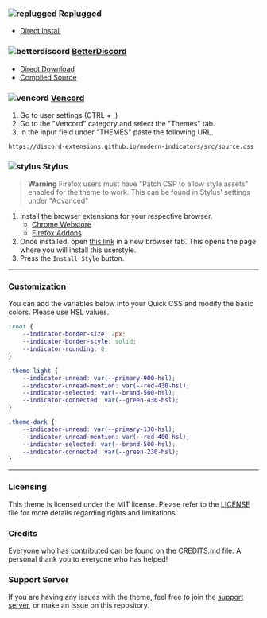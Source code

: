 ### ![replugged](https://discord-extensions.github.io/assets/icons/replugged.png) **[Replugged](https://replugged.dev)**
- [Direct Install](https://youtu.be/dQw4w9WgXcQ)

### ![betterdiscord](https://discord-extensions.github.io/assets/icons/betterdiscord.png) **[BetterDiscord](https://betterdiscord.app)**
- [Direct Download](https://github.com/discord-extensions/modern-indicators/releases/latest/download/modern-indicators.theme.css)
- [Compiled Source](https://discord-extensions.github.io/modern-indicators/src/source.css)

### ![vencord](https://discord-extensions.github.io/assets/icons/vencord.gif) **[Vencord](https://github.com/Vendicated/Vencord)**
1. Go to user settings (CTRL + ,)
2. Go to the "Vencord" category and select the "Themes" tab.
3. In the input field under "THEMES" paste the following URL.
```
https://discord-extensions.github.io/modern-indicators/src/source.css
```

### ![stylus](https://discord-extensions.github.io/assets/icons/stylus.png) **Stylus**
> **Warning**
> Firefox users must have "Patch CSP to allow style assets" enabled for the theme to work. This can be found in Stylus' settings under "Advanced"
1. Install the browser extensions for your respective browser.
    - [Chrome Webstore](https://chrome.google.com/webstore/detail/stylus/clngdbkpkpeebahjckkjfobafhncgmne)
    - [Firefox Addons](https://addons.mozilla.org/en-US/firefox/addon/styl-us/)
2. Once installed, open [this link](https://github.com/discord-extensions/modern-indicators/raw/main/clients/modern-indicators.user.css) in a new browser tab. This opens the page where you will install this userstyle.
3. Press the `Install Style` button.
---
### Customization
You can add the variables below into your Quick CSS and modify the basic colors. Please use HSL values.
```css
:root {
    --indicator-border-size: 2px;
    --indicator-border-style: solid;
    --indicator-rounding: 0;
}

.theme-light {
    --indicator-unread: var(--primary-900-hsl);
    --indicator-unread-mention: var(--red-430-hsl);
    --indicator-selected: var(--brand-500-hsl);
    --indicator-connected: var(--green-430-hsl);
}

.theme-dark {
    --indicator-unread: var(--primary-130-hsl);
    --indicator-unread-mention: var(--red-400-hsl);
    --indicator-selected: var(--brand-500-hsl);
    --indicator-connected: var(--green-230-hsl);
}
```
---
### Licensing
This theme is licensed under the MIT license. Please refer to the [LICENSE](./LICENSE) file for more details regarding rights and limitations.

### Credits
Everyone who has contributed can be found on the [CREDITS.md](./CREDITS.md) file. A personal thank you to everyone who has helped!

### Support Server
If you are having any issues with the theme, feel free to join the [support server](https://discord.gg/vYdXbEzqDs), or make an issue on this repository.
